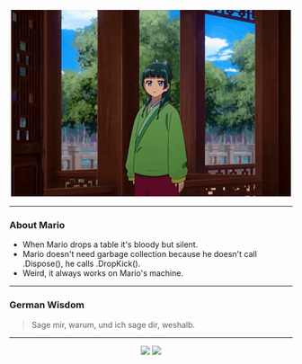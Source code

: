 <p align="center">
  <img src="assets/maomao.gif" />
</p>

---

### About Mario
- When Mario drops a table it's bloody but silent.
- Mario doesn't need garbage collection because he doesn't call .Dispose(), he calls .DropKick().
- Weird, it always works on Mario's machine.

---

### German Wisdom
> Sage mir, warum, und ich sage dir, weshalb.

---

<p align="center">
  <a>
    <img height="180em" src="https://github-readme-stats-eight-theta.vercel.app/api?username=Torfkopp&show_icons=true&theme=dark&include_all_commits=true&count_private=true"/>
  </a>
  <a href="https://github.com/Torfkopp?tab=repositories">
    <img height="180em" src="https://github-readme-stats-eight-theta.vercel.app/api/top-langs/?username=torfkopp&layout=compact&theme=dark&langs_count=8&hide=java"/>
  </a>
</p>
